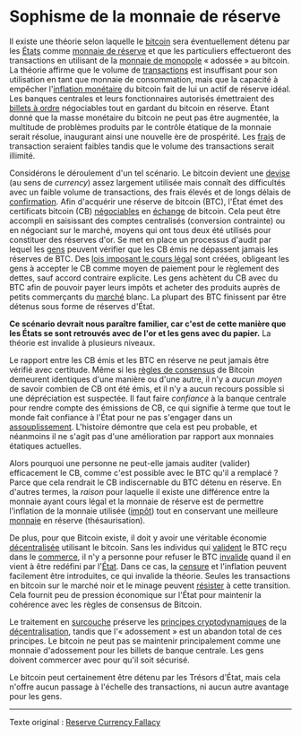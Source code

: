 Sophisme de la monnaie de réserve
=================================

Il existe une théorie selon laquelle le [bitcoin](ch101-glossary.md#bitcoin) sera éventuellement détenu par les [États](ch101-glossary.md#état) comme [monnaie de réserve](ch017-reservation-principle.md) et que les particuliers effectueront des transactions en utilisant de la [monnaie de monopole](ch005-money-taxonomy.md) « adossée » au bitcoin. La théorie affirme que le volume de [transactions](ch101-glossary.md#bitcoin) est insuffisant pour son utilisation en tant que monnaie de consommation, mais que la capacité à empêcher l'[inflation monétaire](https://fr.wikipedia.org/wiki/Cr%C3%A9ation_mon%C3%A9taire) du bitcoin fait de lui un actif de réserve idéal. Les banques centrales et leurs fonctionnaires autorisés émettraient des [billets à ordre](https://fr.wikipedia.org/wiki/Effet_de_commerce#Billet_%C3%A0_ordre) négociables tout en gardant du bitcoin en réserve. Étant donné que la masse monétaire du bitcoin ne peut pas être augmentée, la multitude de problèmes produits par le contrôle étatique de la monnaie serait résolue, inaugurant ainsi une nouvelle ère de prospérité. Les [frais](ch101-glossary.md#frais) de transaction seraient faibles tandis que le volume des transactions serait illimité.

Considérons le déroulement d'un tel scénario. Le bitcoin devient une [devise](https://en.wikipedia.org/wiki/Currency) (au sens de *currency*) assez largement utilisée mais connaît des difficultés avec un faible volume de transactions, des frais élevés et de longs délais de [confirmation](ch101-glossary.md#confirmation). Afin d'acquérir une réserve de bitcoin (BTC), l'État émet des certificats bitcoin (CB) [négociables](https://fr.wikipedia.org/wiki/Titre_de_cr%C3%A9ance_n%C3%A9gociable) en [échange](ch101-glossary.md#échange) de bitcoin. Cela peut être accompli en saisissant des comptes centralisés (conversion contrainte) ou en négociant sur le marché, moyens qui ont tous deux été utilisés pour constituer des réserves d'or. Se met en place un processus d'audit par lequel les [gens](ch101-glossary.md#personne) peuvent vérifier que les CB émis ne dépassent jamais les réserves de BTC. Des [lois imposant le cours légal](https://fr.wikipedia.org/wiki/Cours_l%C3%A9gal) sont créées, obligeant les gens à accepter le CB comme moyen de paiement pour le règlement des dettes, sauf accord contraire explicite. Les gens achètent du CB avec du BTC afin de pouvoir payer leurs impôts et acheter des produits auprès de petits commerçants du [marché](ch101-glossary.md#marché) blanc. La plupart des BTC finissent par être détenus sous forme de réserves d'État.

**Ce scénario devrait nous paraître familier, car c'est de cette manière que les États se sont retrouvés avec de l'or et les gens avec du papier.** La théorie est invalide à plusieurs niveaux.

Le rapport entre les CB émis et les BTC en réserve ne peut jamais être vérifié avec certitude. Même si les [règles de consensus](ch101-glossary.md#règles-de-consensus) de Bitcoin demeurent identiques d'une manière ou d'une autre, il n'y a *aucun moyen* de savoir combien de CB ont été émis, et il n'y a aucun recours possible si une dépréciation est suspectée. Il faut faire *confiance* à la banque centrale pour rendre compte des émissions de CB, ce qui signifie à terme que tout le monde fait confiance à l'État pour ne pas s'engager dans un [assouplissement](https://fr.wikipedia.org/wiki/Assouplissement_quantitatif). L'histoire démontre que cela est peu probable, et néanmoins il ne s'agit pas d'une amélioration par rapport aux monnaies étatiques actuelles.

Alors pourquoi une personne ne peut-elle jamais auditer (valider) efficacement le CB, comme c'est possible avec le BTC qu'il a remplacé ? Parce que cela rendrait le CB indiscernable du BTC détenu en réserve. En d'autres termes, la *raison* pour laquelle il existe une différence entre la monnaie ayant cours légal et la monnaie de réserve est de permettre l'inflation de la monnaie utilisée ([impôt](https://fr.wikipedia.org/wiki/Seigneuriage)) tout en conservant une meilleure [monnaie](https://fr.wikipedia.org/wiki/Loi_de_Gresham) en réserve (thésaurisation).

De plus, pour que Bitcoin existe, il doit y avoir une véritable économie [décentralisée](ch101-glossary.md#décentralisation) utilisant le bitcoin. Sans les individus qui [valident](ch101-glossary.md#validation) le BTC reçu dans le [commerce](ch101-glossary.md#commerce), il n'y a personne pour refuser le BTC [invalide](ch101-glossary.md#validité) quand il en vient à être redéfini par l'[État](ch087-fedcoin-objectives.md). Dans ce cas, la [censure](ch028-censorship-resistance-property.md) et l'inflation peuvent facilement être introduites, ce qui invalide la théorie. Seules les transactions en bitcoin sur le marché noir et le minage peuvent [résister](ch004-axiom-of-resistance.md) à cette transition. Cela fournit peu de pression économique sur l'État pour maintenir la cohérence avec les règles de consensus de Bitcoin.

Le traitement en [surcouche](ch101-glossary.md#surcouche) préserve les [principes cryptodynamiques](ch027-cryptodynamic-principles.md) de la [décentralisation](ch101-glossary.md#décentralisation), tandis que l'« adossement » est un abandon total de ces principes. Le bitcoin ne peut pas se maintenir principalement comme une monnaie d'adossement pour les billets de banque centrale. Les gens doivent commercer avec pour qu'il soit sécurisé.

Le bitcoin peut certainement être détenu par les Trésors d'État, mais cela n'offre aucun passage à l'échelle des transactions, ni aucun autre avantage pour les gens.

---

Texte original : [Reserve Currency Fallacy](https://github.com/libbitcoin/libbitcoin-system/wiki/Reserve-Currency-Fallacy)
